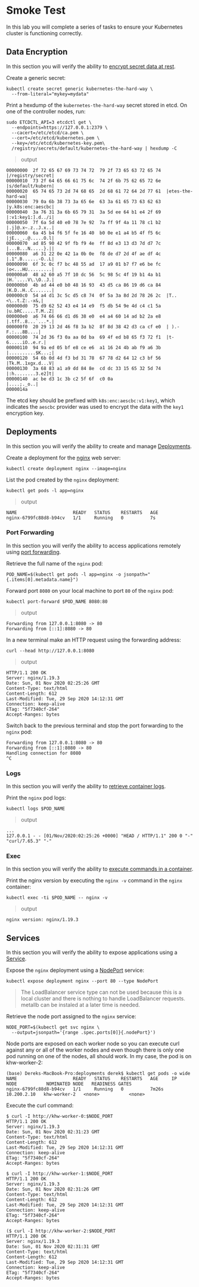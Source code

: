 # Smoke Test

In this lab you will complete a series of tasks to ensure your Kubernetes cluster is functioning correctly.

## Data Encryption

In this section you will verify the ability to [encrypt secret data at rest](https://kubernetes.io/docs/tasks/administer-cluster/encrypt-data/#verifying-that-data-is-encrypted).

Create a generic secret:

```
kubectl create secret generic kubernetes-the-hard-way \
  --from-literal="mykey=mydata"
```

Print a hexdump of the `kubernetes-the-hard-way` secret stored in etcd. On one of the controller nodes, run:

```
sudo ETCDCTL_API=3 etcdctl get \
  --endpoints=https://127.0.0.1:2379 \
  --cacert=/etc/etcd/ca.pem \
  --cert=/etc/etcd/kubernetes.pem \
  --key=/etc/etcd/kubernetes-key.pem\
  /registry/secrets/default/kubernetes-the-hard-way | hexdump -C
```

> output

```
00000000  2f 72 65 67 69 73 74 72  79 2f 73 65 63 72 65 74  |/registry/secret|
00000010  73 2f 64 65 66 61 75 6c  74 2f 6b 75 62 65 72 6e  |s/default/kubern|
00000020  65 74 65 73 2d 74 68 65  2d 68 61 72 64 2d 77 61  |etes-the-hard-wa|
00000030  79 0a 6b 38 73 3a 65 6e  63 3a 61 65 73 63 62 63  |y.k8s:enc:aescbc|
00000040  3a 76 31 3a 6b 65 79 31  3a 5d ee 64 b1 e4 2f 69  |:v1:key1:].d../i|
00000050  7f 6a 5d 40 e0 78 7e 92  7a ff 9f 4a 11 78 c1 b2  |.j]@.x~.z..J.x..|
00000060  6a 45 b4 f6 5f fe 16 40  b0 0e e1 a4 b5 4f f5 6c  |jE.._..@.....O.l|
00000070  ad 85 90 42 9f fb f9 4e  ff 8d e3 13 d3 7d d7 7c  |...B...N.....}.||
00000080  a6 31 22 0e 42 1a 0b 0e  f8 de d7 2d 4f ae df 4c  |.1".B......-O..L|
00000090  6f 3c 0c f7 bc 48 55 ad  17 a9 01 b7 f7 e6 be fc  |o<...HU.........|
000000a0  48 a2 60 a5 7f 10 dc 56  5c 98 5c 4f 19 b1 4a b1  |H.`....V\.\O..J.|
000000b0  4b ad 44 e0 b0 48 16 93  43 d5 ca 86 19 d6 ca 84  |K.D..H..C.......|
000000c0  54 a4 d1 3c 5c d5 c8 74  0f 5a 3a 8d 2d 78 26 2c  |T..<\..t.Z:.-x&,|
000000d0  75 d9 62 52 43 e4 14 e9  f5 db 54 9e 4d c4 c1 5a  |u.bRC.....T.M..Z|
000000e0  a6 74 66 66 d1 d6 38 e0  e4 a4 60 14 ad b2 2a e8  |.tff..8...`...*.|
000000f0  20 29 13 2d 46 f8 3a b2  8f 8d 38 42 d3 ca cf e0  | ).-F.:...8B....|
00000100  74 2d 36 f3 0a aa 0d ba  69 4f ed b8 65 f3 72 f1  |t-6.....iO..e.r.|
00000110  94 9a ed 05 bf e8 ce e6  a1 16 24 4b ab f9 a6 3b  |..........$K...;|
00000120  54 6b 0d 4d f3 bd 31 78  67 78 d2 64 12 c3 bf 56  |Tk.M..1xgx.d...V|
00000130  3a 68 83 a1 a9 dd 84 8e  cd dc 33 15 65 32 5d 74  |:h........3.e2]t|
00000140  ac be d3 1c 3b c2 5f 6f  c0 0a                    |....;._o..|
0000014a
```

The etcd key should be prefixed with `k8s:enc:aescbc:v1:key1`, which indicates the `aescbc` provider was used to encrypt the data with the `key1` encryption key.

## Deployments

In this section you will verify the ability to create and manage [Deployments](https://kubernetes.io/docs/concepts/workloads/controllers/deployment/).

Create a deployment for the [nginx](https://nginx.org/en/) web server:

```
kubectl create deployment nginx --image=nginx
```

List the pod created by the `nginx` deployment:

```
kubectl get pods -l app=nginx
```

> output

```
NAME                     READY   STATUS    RESTARTS   AGE
nginx-6799fc88d8-b94cv   1/1     Running   0          7s
```

### Port Forwarding

In this section you will verify the ability to access applications remotely using [port forwarding](https://kubernetes.io/docs/tasks/access-application-cluster/port-forward-access-application-cluster/).

Retrieve the full name of the `nginx` pod:

```
POD_NAME=$(kubectl get pods -l app=nginx -o jsonpath="{.items[0].metadata.name}")
```

Forward port `8080` on your local machine to port `80` of the `nginx` pod:

```
kubectl port-forward $POD_NAME 8080:80
```

> output

```
Forwarding from 127.0.0.1:8080 -> 80
Forwarding from [::1]:8080 -> 80
```

In a new terminal make an HTTP request using the forwarding address:

```
curl --head http://127.0.0.1:8080
```

> output

```
HTTP/1.1 200 OK
Server: nginx/1.19.3
Date: Sun, 01 Nov 2020 02:25:26 GMT
Content-Type: text/html
Content-Length: 612
Last-Modified: Tue, 29 Sep 2020 14:12:31 GMT
Connection: keep-alive
ETag: "5f7340cf-264"
Accept-Ranges: bytes
```

Switch back to the previous terminal and stop the port forwarding to the `nginx` pod:

```
Forwarding from 127.0.0.1:8080 -> 80
Forwarding from [::1]:8080 -> 80
Handling connection for 8080
^C
```

### Logs

In this section you will verify the ability to [retrieve container logs](https://kubernetes.io/docs/concepts/cluster-administration/logging/).

Print the `nginx` pod logs:

```
kubectl logs $POD_NAME
```

> output

```
...
127.0.0.1 - - [01/Nov/2020:02:25:26 +0000] "HEAD / HTTP/1.1" 200 0 "-" "curl/7.65.3" "-"
```

### Exec

In this section you will verify the ability to [execute commands in a container](https://kubernetes.io/docs/tasks/debug-application-cluster/get-shell-running-container/#running-individual-commands-in-a-container).

Print the nginx version by executing the `nginx -v` command in the `nginx` container:

```
kubectl exec -ti $POD_NAME -- nginx -v
```

> output

```
nginx version: nginx/1.19.3
```

## Services

In this section you will verify the ability to expose applications using a [Service](https://kubernetes.io/docs/concepts/services-networking/service/).

Expose the `nginx` deployment using a [NodePort](https://kubernetes.io/docs/concepts/services-networking/service/#type-nodeport) service:

```
kubectl expose deployment nginx --port 80 --type NodePort
```

> The LoadBalancer service type can not be used because this is a local cluster and there is nothing to handle LoadBalancer requests.  metallb can be instaled at a later time is needed.

Retrieve the node port assigned to the `nginx` service:

```
NODE_PORT=$(kubectl get svc nginx \
  --output=jsonpath='{range .spec.ports[0]}{.nodePort}')
```

Node ports are exposed on each worker node so you can execute curl against any or all of the worker nodes and even though there is only one pod running on one of the nodes, all should work.  In my case, the pod is on khw-worker-2:

```
(base) Dereks-MacBook-Pro:deployments derek$ kubectl get pods -o wide
NAME                     READY   STATUS    RESTARTS   AGE     IP            NODE           NOMINATED NODE   READINESS GATES
nginx-6799fc88d8-b94cv   1/1     Running   0          7m26s   10.200.2.10   khw-worker-2   <none>           <none>
```

Execute the curl command:

```
$ curl -I http://khw-worker-0:$NODE_PORT
HTTP/1.1 200 OK
Server: nginx/1.19.3
Date: Sun, 01 Nov 2020 02:31:23 GMT
Content-Type: text/html
Content-Length: 612
Last-Modified: Tue, 29 Sep 2020 14:12:31 GMT
Connection: keep-alive
ETag: "5f7340cf-264"
Accept-Ranges: bytes

$ curl -I http://khw-worker-1:$NODE_PORT
HTTP/1.1 200 OK
Server: nginx/1.19.3
Date: Sun, 01 Nov 2020 02:31:26 GMT
Content-Type: text/html
Content-Length: 612
Last-Modified: Tue, 29 Sep 2020 14:12:31 GMT
Connection: keep-alive
ETag: "5f7340cf-264"
Accept-Ranges: bytes

($ curl -I http://khw-worker-2:$NODE_PORT
HTTP/1.1 200 OK
Server: nginx/1.19.3
Date: Sun, 01 Nov 2020 02:31:31 GMT
Content-Type: text/html
Content-Length: 612
Last-Modified: Tue, 29 Sep 2020 14:12:31 GMT
Connection: keep-alive
ETag: "5f7340cf-264"
Accept-Ranges: bytes

```


